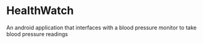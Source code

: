 # HealthWatch
An android application that interfaces with a blood pressure monitor to take blood pressure readings
